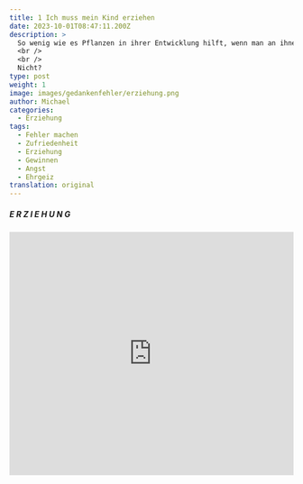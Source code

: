 ```yaml
---
title: 1 Ich muss mein Kind erziehen
date: 2023-10-01T08:47:11.200Z
description: >
  So wenig wie es Pflanzen in ihrer Entwicklung hilft, wenn man an ihnen zieht, so wenig hilft es der Entwicklung von Menschen, wenn man sie erzieht.
  <br />
  <br />
  Nicht? 
type: post
weight: 1
image: images/gedankenfehler/erziehung.png
author: Michael
categories:
  - Erziehung
tags:
  - Fehler machen
  - Zufriedenheit
  - Erziehung
  - Gewinnen
  - Angst
  - Ehrgeiz
translation: original
---
```


##### E R Z I E H U N G

<iframe width="100%" height="432" src="https://miro.com/app/live-embed/uXjVM3o2LkA=/?moveToViewport=-3342,1231,9005,3253&embedId=334850693654" frameborder="0" scrolling="no" allow="fullscreen; clipboard-read; clipboard-write" allowfullscreen></iframe>